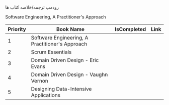 
رودمپ ترجمه/خلاصه کتاب ها



Software Engineering, A Practitioner's Approach

| Priority | Book Name                                       | IsCompleted | Link |
| -------- | ----------------------------------------------- | ----------- | ---- |
| 1        | Software Engineering, A Practitioner's Approach |             |      |
| 2        | Scrum Essentials                                |             |      |
| 3        | Domain Driven Design - Eric Evans               |             |      |
| 4        | Domain Driven Design - Vaughn Vernon            |             |      |
| 5        | Designing Data-Intensive Applications           |             |      |
